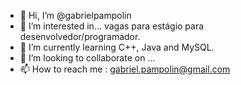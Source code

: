 - 👋 Hi, I’m @gabrielpampolin
- 👀 I’m interested in... vagas para estágio para desenvolvedor/programador.
- 🌱 I’m currently learning C++, Java and MySQL.
- 💞️ I’m looking to collaborate on ...
- 📫 How to reach me : gabriel.pampolin@gmail.com 

<!---
gabrielpampolin/gabrielpampolin is a ✨ special ✨ repository because its `README.md` (this file) appears on your GitHub profile.
You can click the Preview link to take a look at your changes.
--->
